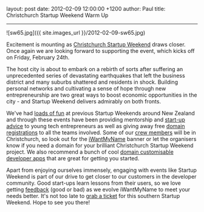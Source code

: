 layout: post
date: 2012-02-09 12:00:00 +1200
author: Paul
title: Christchurch Startup Weekend Warm Up



----

![sw65.jpg]({{ site.images_url }}/2012-02-09-sw65.jpg)

Excitement is mounting as [Christchurch Startup Weekend](http://christchurch.startupweekend.org/) draws closer. Once again we are looking forward to supporting the event, which kicks off on Friday, February 24th. 

The host city is about to embark on a rebirth of sorts after suffering an unprecedented series of devastating earthquakes that left the business district and many suburbs shattered and residents in shock. Building personal networks and cultivating a sense of hope through new entrepreneurship are two great ways to boost economic opportunities in the city - and Startup Weekend delivers admirably on both fronts.

We've had [loads of fun](https://iwantmyname.com/blog/2011/11/usnapus-snaps-up-startup-weekend-prize.html) at previous Startup Weekends around New Zealand and through these events have been providing mentorship and [start-up advice](https://iwantmyname.com/blog/2011/03/startup-weekend-resources.html) to young tech entrepreneurs as well as giving away free [domain registrations](https://iwantmyname.co.nz/domains) to all the teams involved. Some of our [crew members](https://iwantmyname.co.nz/about) will be in Christchurch, so look out for the [iWantMyName](https://iwantmyname.co.nz/) banner or let the organisers know if you need a domain for your brilliant Christchurch Startup Weekend project. We also recommend a bunch of cool [domain customisable developer apps](https://iwantmyname.co.nz/services/developer/) that are great for getting you started.

Apart from enjoying ourselves immensely, engaging with events like Startup Weekend is part of our drive to get closer to our customers in the developer community. Good start-ups learn lessons from their users, so we love getting [feedback](https://iwantmyname.co.nz/support) (good or bad) as we evolve iWantMyName to meet your needs better. It's not too late to [grab a ticket](http://christchurch.startupweekend.org/tickets/) for this southern Startup Weekend. Hope to see you there!
